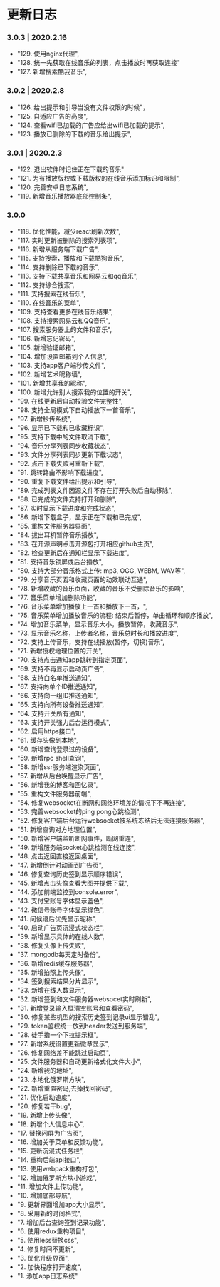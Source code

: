 # 更新日志
### 3.0.3 | 2020.2.16
- "129. 使用nginx代理",
- "128. 统一先获取在线音乐的列表，点击播放时再获取连接"
- "127. 新增搜索酷我音乐",
### 3.0.2 | 2020.2.8
- "126. 给出提示和引导当没有文件权限的时候"，
- "125. 自适应广告的高度",
- "124. 查看wifi已加载的广告应给出wifi已加载的提示",
- "123. 播放已删除的下载的音乐给出提示",

### 3.0.1 | 2020.2.3
- "122. 退出软件时记住正在下载的音乐"
- "121. 为有播放版权或下载版权的在线音乐添加标识和限制",
- "120. 完善安卓日志系统",
- "119. 新增音乐播放器底部控制条",

### 3.0.0
- "118. 优化性能，减少react刷新次数",
- "117. 实时更新被删除的搜索列表项",
- "116. 新增从服务端下载广告",
- "115. 支持搜索，播放和下载酷狗音乐",
- "114. 支持删除已下载的音乐",
- "113. 支持下载共享音乐和网易云和qq音乐",
- "112. 支持综合搜索",
- "111. 支持搜索在线音乐",
- "110. 在线音乐的菜单",
- "109. 支持查看更多在线音乐结果",
- "108. 支持搜索网易云和QQ音乐",
- "107. 搜索服务器上的文件和音乐",
- "106. 新增忘记密码",
- "105. 新增验证邮箱",
- "104. 增加设置邮箱到个人信息",
- "103. 支持app客户端秒传文件",
- "102. 新增艺术昵称墙",
- "101. 新增共享我的昵称",
- "100. 新增允许别人搜索我的位置的开关",
- "99. 在线更新后自动校验文件完整性",
- "98. 支持全局模式下自动播放下一首音乐",
- "97. 新增秒传系统",
- "96. 显示已下载和已收藏标识",
- "95. 支持下载中的文件取消下载",
- "94. 音乐分享列表同步收藏状态",
- "93. 文件分享列表同步更新下载状态",
- "92. 点击下载失败可重新下载",
- "91. 跳转路由不影响下载进度",
- "90. 重复下载文件给出提示和引导",
- "89. 完成列表文件因源文件不存在打开失败后自动移除",
- "88. 已完成的文件支持打开和删除",
- "87. 实时显示下载进度和完成状态",
- "86. 新增下载盒子，显示正在下载和已完成",
- "85. 重构文件服务器界面",
- "84. 拔出耳机暂停音乐播放",
- "83. 在开源声明点击开源包打开相应github主页",
- "82. 检查更新后在通知栏显示下载进度",
- "81. 支持音乐锁屏或后台播放",
- "80. 支持大部分音乐格式上传: mp3, OGG, WEBM, WAV等",
- "79. 分享音乐页面和收藏页面的动效联动互通",
- "78. 新增收藏的音乐页面，收藏的音乐不受删除音乐的影响",
- "77. 音乐菜单增加删除功能",
- "76. 音乐菜单增加播放上一首和播放下一首，",
- "75. 音乐菜单增加播放音乐的流程: 结束后暂停，单曲循环和顺序播放",
- "74. 增加音乐菜单，显示音乐大小，播放暂停，收藏音乐",
- "73. 显示音乐名称，上传者名称，音乐总时长和播放进度",
- "72. 支持上传音乐，支持在线播放(暂停，切换)音乐",
- "71. 新增授权地理位置的开关",
- "70. 支持点击通知app跳转到指定页面",
- "69. 支持不再显示启动页广告",
- "68. 支持白名单推送通知",
- "67. 支持向单个ID推送通知",
- "66. 支持向一组ID推送通知",
- "65. 支持向所有设备推送通知",
- "64. 支持开关所有通知",
- "63. 支持开关强力后台运行模式",
- "62. 启用https接口",
- "61. 缓存头像到本地",
- "60. 新增查询登录过的设备",
- "59. 新增rpc shell查询",
- "58. 新增ssr服务端渲染页面",
- "57. 新增从后台唤醒显示广告",
- "56. 新增我的博客和回忆录",
- "55. 重构文件服务器前端",
- "54. 修复websocket在断网和网络环境差的情况下不再连接",
- "53. 完善websocket的ping pong心跳检测",
- "52. 修复客户端后台运行websocket被系统冻结后无法连接服务器",
- "51. 新增查询对方地理位置",
- "50. 新增客户端监听断网事件，断网重连",
- "49. 新增服务端socket心跳检测在线连接",
- "48. 点击返回直接返回桌面",
- "47. 新增倒计时动画到广告页",
- "46. 修复查询历史签到显示顺序错误",
- "45. 新增点击头像查看大图并提供下载",
- "44. 添加前端监控到console.error",
- "43. 支付宝账号字体显示蓝色",
- "42. 微信号账号字体显示绿色",
- "41. 问候语后优先显示昵称",
- "40. 启动广告页沉浸式状态栏",
- "39. 新增显示具体的在线人数",
- "38. 修复头像上传失败",
- "37. mongodb每天定时备份",
- "36. 新增redis缓存服务器",
- "35. 新增拍照上传头像",
- "34. 签到搜索结果分片显示",
- "33. 新增在线人数显示",
- "32. 新增签到和文件服务器websocet实时刷新",
- "31. 新增登录输入框清空账号和查看密码",
- "30. 修复某些机型的搜索历史签到记录ui显示错乱",
- "29. token鉴权统一放到header发送到服务端",
- "28. 徒手撸一个下拉提示框",
- "27. 新增系统设置更新徽章显示",
- "26. 修复网络差不能跳过启动页",
- "25. 文件服务器和自动更新格式化文件大小",
- "24. 新增我的地址",
- "23. 本地化俄罗斯方块",
- "22. 新增重置密码,去掉找回密码",
- "21. 优化启动速度",
- "20. 修复若干bug",
- "19. 新增上传头像",
- "18. 新增个人信息中心",
- "17. 替换闪屏为广告页",
- "16. 增加关于菜单和反馈功能",
- "15. 更新沉浸式任务栏",
- "14. 重构后端api接口",
- "13. 使用webpack重构打包",
- "12. 增加俄罗斯方块小游戏",
- "11. 增加文件上传功能",
- "10. 增加底部导航",
- "9. 更新界面增加app大小显示",
- "8. 采用新的时间格式",
- "7. 增加后台查询签到记录功能",
- "6. 使用redux重构项目",
- "5. 使用less替换css",
- "4. 修复时间不更新",
- "3. 优化升级界面",
- "2. 加快程序打开速度",
- "1. 添加app日志系统"
